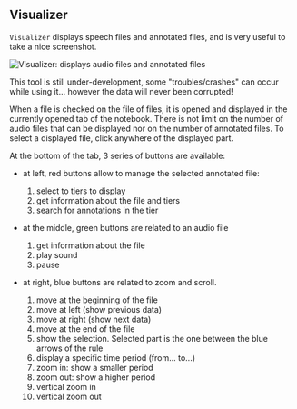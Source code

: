 ## Visualizer

`Visualizer` displays speech files and annotated files, and is very useful 
to take a nice screenshot.

![Visualizer: displays audio files and annotated files](etc/screenshots/SppasEdit.png)

This tool is still under-development, some "troubles/crashes" can occur 
while using it... however the data will never been corrupted!

When a file is checked on the file of files, it is opened and displayed in the
currently opened tab of the notebook. There is not limit on the number of audio 
files that can be displayed nor on the number of annotated files. To select a 
displayed file, click anywhere of the displayed part.

At the bottom of the tab, 3 series of buttons are available: 

- at left, red buttons allow to manage the selected annotated file:
    
    1. select to tiers to display
    2. get information about the file and tiers
    3. search for annotations in the tier
    
- at the middle, green buttons are related to an audio file

    1. get information about the file
    2. play sound
    3. pause
    
- at right, blue buttons are related to zoom and scroll.

    1. move at the beginning of the file
    2. move at left (show previous data)
    3. move at right (show next data)
    4. move at the end of the file
    5. show the selection. Selected part is the one between the blue arrows of the rule
    6. display a specific time period (from... to...)
    7. zoom in: show a smaller period
    8. zoom out: show a higher period
    9. vertical zoom in
    10. vertical zoom out
   
